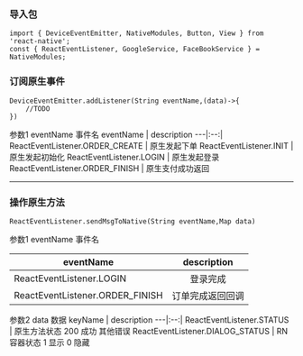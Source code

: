 

### 导入包 
```
import { DeviceEventEmitter, NativeModules, Button, View } from 'react-native';
const { ReactEventListener, GoogleService, FaceBookService } = NativeModules;
```

### 订阅原生事件
```
DeviceEventEmitter.addListener(String eventName,(data)->{
    //TODO
})
```

参数1  eventName  事件名
eventName | description 
---|:--:|
ReactEventListener.ORDER_CREATE | 原生发起下单
ReactEventListener.INIT | 原生发起初始化
ReactEventListener.LOGIN | 原生发起登录
ReactEventListener.ORDER_FINISH | 原生支付成功返回

---
### 操作原生方法
```
ReactEventListener.sendMsgToNative(String eventName,Map data)
```

参数1  eventName  事件名

eventName | description 
---|:--:|
ReactEventListener.LOGIN |登录完成
ReactEventListener.ORDER_FINISH |订单完成返回回调

参数2 data  数据
keyName | description 
---|:--:|
ReactEventListener.STATUS | 原生方法状态  200 成功  其他错误
ReactEventListener.DIALOG_STATUS | RN容器状态  1 显示 0 隐藏


